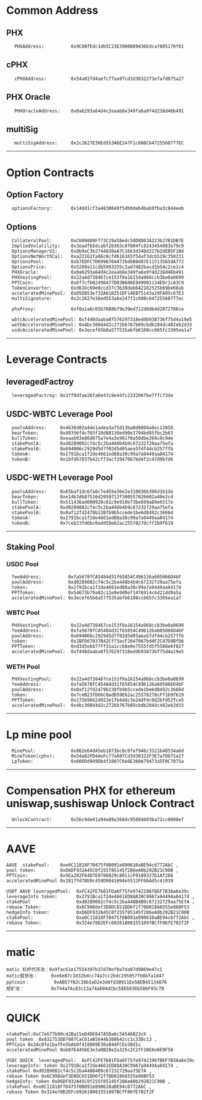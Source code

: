 # Common Address
## PHX
	   PHXAddress:			0x9C6BfEdc14b5C23E3900889436Edca7805170f01

## cPHX
	   cPHXAddress:			0x54a02fd4aefc77aa97cd3d30322f3e7a7d875a27 	
	
## PHX Oracle 
	   PHXOracleAddress: 	0x0a6293a64d4c2eaab8e349fa6a9f4d238d46b491 

## multiSig
       multiSigAddress:     0x2c2627E36Ed553A6E247F1c608C64725568777EC
___

# Option Contracts 

## Option Factory
      optionsFactory: 		0x14dd1cf3a4830649f5db9deb4bab9fba3c844eeb

## Options	  
	  CollateralPool:       0xC609809Ff73C29a58edc50D8D03A223b27B1DB7E		  
	  ImpliedVolatility:    0x3eadfb5dcabf26363c8f804fc8243454883e79c9
	  OptionsManagerV2:     0x8b9aC3b2744030aA7C16b3d340d227b2dEB5F1Bd
	  OptionsNetWorthCal:   0xa22162fa86c0cfd616165f54af3dcb519c358231
	  OptionsPool:          0xb7EDFC7D6996764472bdbB8d87E11513565dA772
	  OptionsPrice:         0x5289a11cdb5993335c2ad7482bacd1b54c2ce2c4
	  PHXOracle:            0x0a6293a64d4c2eaab8e349fa6a9f4d238d46b491
	  PHXVestingPool:       0x22a4d738467ce153f8a16154a968ccb3be0a0699
	  PPTCoin:              0x6f7cfb82490477D03B606E949901134EDc1cA3C9
	  TokenConverter:       0xd61bc69e0ccd37c3b38dabb42162525b69be60ab
	  acceleratedMinePool:  0xD5EB53e733A610251DF14EB75143a29FA05c67E3
	  multiSignature:       0x2c2627e36ed553a6e247f1c608c64725568777ec

	  phxProxy:             0xf0a1a6c65b7688b79e39ed712d0db4d2072786ce
		  
	  wbtcAcceleratedMinePool: 0xf448daaba8f576297318eddb938736f75d4a19e5
	  wethAcceleratedMinePool: 0x4bc300d4d2c272bb767b09cbdb284dc482eb2d33		  
	  usdcAcceleratedMinePool: 0x3ecef65b8a577535abfb6108cc665fc3305ea1a7
___

# Leverage Contracts
## leveragedFactroy
      leveragedFactroy: 0x3ff9dfae26fa6e47c8e44fc2332067be7ffc73de 
	  
## USDC-WBTC Leverage Pool
      poolsAddress:     0x4636d02a4de1adea3a75d13ba0d8804a8ec12850 
      bearToken:        0x89356f4cf03f18d88130ed90e1794bd85fbc2b83  
      bullToken:        0xeaab03e86d075a7e4a3e901f0a50dbe284c0c94e  
      stakePoolA:       0xd0289082cf4c5c2ba448b4b9c67232729aa75efa  
      stakePoolB:       0x694066c2929d5d7f02d5d05aea5fdf44cb257ffb  
      tokenA:           0x2791bca1f2de4661ed88a30c99a7a9449aa84174  
      tokenB:           0x1bfd67037b42cf73acf2047067bd4f2c47d9bfd6        
    
## USDC-WETH  Leverage Pool
      poolsAddress:     0x65baf1dc6fa0c7e459a36e2e310836b396d1b1de 
      bearToken:        0xe14b7db87516d2059713f300557026602a40e2cd  
      bullToken:        0x511436ad000920c61c9e910e73be699a89e6517e  
      stakePoolA:       0xd0289082cf4c5c2ba448b4b9c67232729aa75efa  
      stakePoolB:       0x0af12fd2479b138fb9b5ccede1be6d8492c3666d  
      tokenA:           0x2791bca1f2de4661ed88a30c99a7a9449aa84174  
      tokenB:           0x7ceb23fd6bc0add59e62ac25578270cff1b9f619   
___

## Staking Pool
    
### USDC Pool
      feeAddress:          0xfa5678fCA5484d31f65854C496126a605066D4bF 
      poolAddress:         0xd0289082cf4c5c2ba448b4b9c67232729aa75efa 
      token:               0x2791bca1f2de4661ed88a30c99a7a9449aa84174  
      PPTToken:            0x54673b79a82c12e0e9d0ef1476914c6d21dd9a5a 
      acceleratedMinePool: 0x3ecef65b8a577535abfb6108cc665fc3305ea1a7 

### WBTC Pool
      PHXVestingPool:       0x22a4d738467ce153f8a16154a968ccb3be0a0699 
      feeAddress:           0xfa5678fCA5484d31f65854C496126a605066D4bF 
      poolAddress:          0x694066c2929d5d7f02d5d05aea5fdf44cb257ffb 
      token:                0x1BFD67037B42Cf73acF2047067bd4F2C47D9BfD6  
      PPTToken:             0xd3d5eb877ff31a1cc68e0e7555fd5f5588e6f827 
      acceleratedMinePool:  0xf448daaba8f576297318eddb938736f75d4a19e5 

### WETH Pool
      PHXVestingPool:       0x22a4d738467ce153f8a16154a968ccb3be0a0699 
      feeAddress:           0xfa5678fCA5484d31f65854C496126a605066D4bF 
      poolAddress:          0x0af12fd2479b138fb9b5ccede1be6d8492c3666d 
      token:                0x7ceB23fD6bC0adD59E62ac25578270cFf1b9f619  
      PPTToken:             0x175b9042d922e1fb4ddc3e24dfdc9d2bfd52fce5 
      acceleratedMinePool:  0x4bc300d4d2c272bb767b09cbdb284dc482eb2d33 

___
# Lp mine pool
	  MinePool:             0x862e64d45eb1073bc8c8fef946c3321b48534a6d
	  MineToken(cphx):      0x54a02FD4AeFc77aA97Cd3d30322F3E7a7D875a27
	  LpToken:              0x666Dd949Db4f3807C6e8E360A79473a5F0C7075a	

___
# Compensation PHX for ethereum uniswap,sushiswap Unlock Contract
	  UnlockContract:       0x5bc9de01a94e89a368dc95684603ba72cc0090ef	  
	  
___	  

# AAVE 
	AAVE  stakePool:    0xe0C11818F70475f0B091e890610aBE94c6772AbC , 
	pool token:         0xD6DF932A45C0f255f85145f286eA0b292B21C90B ,
	PPTCoin:            0x9Ea202F64D7E0780829c8011cF9189327b1Af208 
	acceleratedMinePool 0x2817fd78E0c459D9041094e5512FF66Ad5c41939

	USDT AAVE leveragedPool:  0xFC42FE7b81FDa6F75fe9742196fBEF7B3Aa6e39c
	leverageInfo token:       0x2791Bca1f2de4661ED88A30C99A7a9449Aa84174 ,
	stakePool                 0xd0289082cf4c5c2ba448B4B9c67232729aa75EfA ,
	rebase Token:             0x6C998def3D8DC651DD6f2f70D01866555e06BF53 
	hedgeInfo token:          0xD6DF932A45C0f255f85145f286eA0b292B21C90B 
	stakePool:                0xe0C11818F70475f0B091e890610aBE94c6772AbC ,
	rebase Token:             0x324e78D2EFc692618081551097BCfF86fE702f2F 
	
___	 
# matic
	matic 杠杆代币池：0x9fac61e17554397b37d70ef0a7da87d9869e47c1
	matic借贷池：     0xe6e87c1d32bdcc74a7cc2bdc295057fb8bfa1d47
	pptcoin：         0xAB57f82c38b1eD2e3d4fd3B911Ee58EB45134876
	挖矿池：          0x744afAc83c13a74a604dCbc58E6836b586F93c7D	

___	
# QUICK  
	stakePool:0xC7e677b90c42Ba15eD4DE847A5Da6c5A546B23c6 , 
	pool token  0x831753DD7087CaC61aB5644b308642cc1c33Dc13 ,
	PPTCoin 0x2Ac0fe1bafFe5bAb0f418D09E30a844FCEe38d1c 
	acceleratedMinePool 0xb07E4456E3e3a0B28e2a325c2C2fF2BE8e6E9F58

	USDC QUICK  leveragedPool:  0xFC42FE7b81FDa6F75fe9742196fBEF7B3Aa6e39c
	leverageInfo: token 0x2791Bca1f2de4661ED88A30C99A7a9449Aa84174 ,
	stakePool 0xd0289082cf4c5c2ba448B4B9c67232729aa75EfA ,
	rebase Token 0x6C998def3D8DC651DD6f2f70D01866555e06BF53 
	hedgeInfo: token 0xD6DF932A45C0f255f85145f286eA0b292B21C90B ,
	stakePool 0xe0C11818F70475f0B091e890610aBE94c6772AbC ,
	rebase Token 0x324e78D2EFc692618081551097BCfF86fE702f2F 